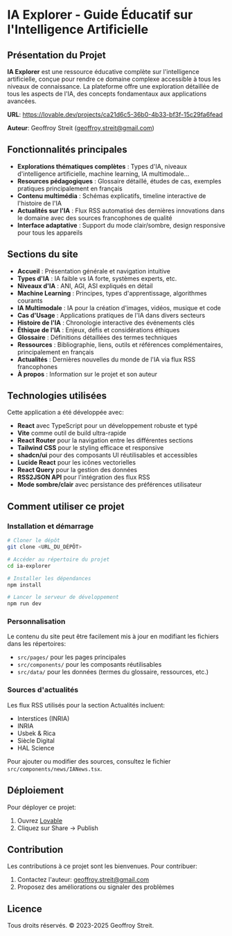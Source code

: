
# IA Explorer - Guide Éducatif sur l'Intelligence Artificielle

## Présentation du Projet

**IA Explorer** est une ressource éducative complète sur l'intelligence artificielle, conçue pour rendre ce domaine complexe accessible à tous les niveaux de connaissance. La plateforme offre une exploration détaillée de tous les aspects de l'IA, des concepts fondamentaux aux applications avancées.

**URL**: https://lovable.dev/projects/ca21d6c5-36b0-4b33-bf3f-15c29fa6fead

**Auteur**: Geoffroy Streit (geoffroy.streit@gmail.com)

## Fonctionnalités principales

- **Explorations thématiques complètes** : Types d'IA, niveaux d'intelligence artificielle, machine learning, IA multimodale...
- **Resources pédagogiques** : Glossaire détaillé, études de cas, exemples pratiques principalement en français
- **Contenu multimédia** : Schémas explicatifs, timeline interactive de l'histoire de l'IA
- **Actualités sur l'IA** : Flux RSS automatisé des dernières innovations dans le domaine avec des sources francophones de qualité
- **Interface adaptative** : Support du mode clair/sombre, design responsive pour tous les appareils

## Sections du site

- **Accueil** : Présentation générale et navigation intuitive
- **Types d'IA** : IA faible vs IA forte, systèmes experts, etc.
- **Niveaux d'IA** : ANI, AGI, ASI expliqués en détail
- **Machine Learning** : Principes, types d'apprentissage, algorithmes courants
- **IA Multimodale** : IA pour la création d'images, vidéos, musique et code
- **Cas d'Usage** : Applications pratiques de l'IA dans divers secteurs
- **Histoire de l'IA** : Chronologie interactive des événements clés
- **Éthique de l'IA** : Enjeux, défis et considérations éthiques
- **Glossaire** : Définitions détaillées des termes techniques
- **Ressources** : Bibliographie, liens, outils et références complémentaires, principalement en français
- **Actualités** : Dernières nouvelles du monde de l'IA via flux RSS francophones
- **À propos** : Information sur le projet et son auteur

## Technologies utilisées

Cette application a été développée avec:

- **React** avec TypeScript pour un développement robuste et typé
- **Vite** comme outil de build ultra-rapide
- **React Router** pour la navigation entre les différentes sections
- **Tailwind CSS** pour le styling efficace et responsive
- **shadcn/ui** pour des composants UI réutilisables et accessibles
- **Lucide React** pour les icônes vectorielles
- **React Query** pour la gestion des données
- **RSS2JSON API** pour l'intégration des flux RSS
- **Mode sombre/clair** avec persistance des préférences utilisateur

## Comment utiliser ce projet

### Installation et démarrage

```sh
# Cloner le dépôt
git clone <URL_DU_DÉPÔT>

# Accéder au répertoire du projet
cd ia-explorer

# Installer les dépendances
npm install

# Lancer le serveur de développement
npm run dev
```

### Personnalisation

Le contenu du site peut être facilement mis à jour en modifiant les fichiers dans les répertoires:
- `src/pages/` pour les pages principales
- `src/components/` pour les composants réutilisables
- `src/data/` pour les données (termes du glossaire, ressources, etc.)

### Sources d'actualités

Les flux RSS utilisés pour la section Actualités incluent:
- Interstices (INRIA)
- INRIA
- Usbek & Rica
- Siècle Digital
- HAL Science

Pour ajouter ou modifier des sources, consultez le fichier `src/components/news/IANews.tsx`.

## Déploiement

Pour déployer ce projet:

1. Ouvrez [Lovable](https://lovable.dev/projects/ca21d6c5-36b0-4b33-bf3f-15c29fa6fead)
2. Cliquez sur Share -> Publish

## Contribution

Les contributions à ce projet sont les bienvenues. Pour contribuer:

1. Contactez l'auteur: geoffroy.streit@gmail.com
2. Proposez des améliorations ou signaler des problèmes

## Licence

Tous droits réservés. © 2023-2025 Geoffroy Streit.
